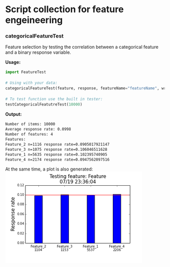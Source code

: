 # Script collection for feature engeineering


### categoricalFeatureTest

Feature selection by testing the correlation between a categorical feature and a binary response variable.

**Usage:**
```Python
import FeatureTest

# Using with your data:
categoricalFeatureTest(feature, response, featureName="featureName", writeFile=True)

# To test function use the built in tester:
testCategoricalFeatutreTest(10000)

```

**Output:**
```
Number of items: 10000
Average response rate: 0.0998
Number of features: 4
Features:
Feature_2 n=1116 response rate=0.0905017921147
Feature_3 n=1075 response rate=0.106046511628
Feature_1 n=5635 response rate=0.102395740905
Feature_4 n=2174 response rate=0.0947562097516
```

At the same time, a plot is also generated:
![Sample plot](TestedFeature-Feature_2014-07-19_233604.png)
